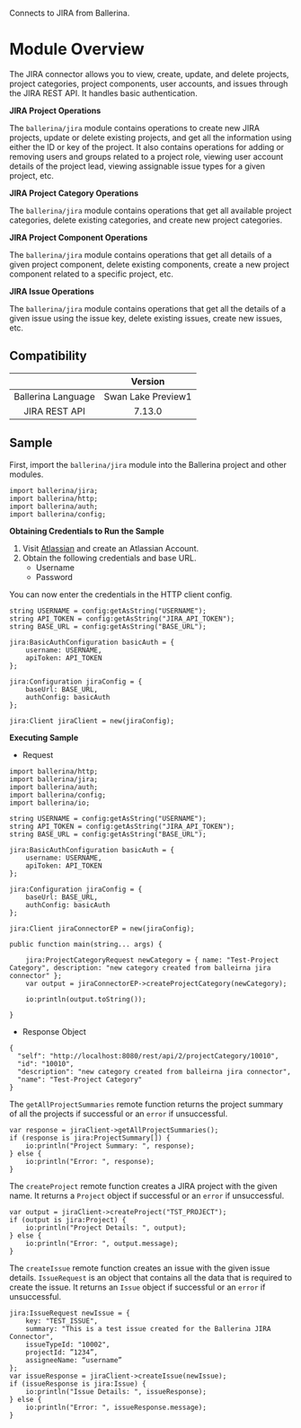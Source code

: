 Connects to JIRA from Ballerina. 

# Module Overview

The JIRA connector allows you to view, create, update, and delete projects, project categories, project components, user 
accounts, and issues through the JIRA REST API. It handles basic authentication.

**JIRA Project Operations**

The `ballerina/jira` module contains operations to create new JIRA projects, update or delete existing projects, and get all 
the information using either the ID or key of the project. It also contains operations for adding or removing users and 
groups related to a project role, viewing user account details of the project lead, viewing assignable issue types for a 
given project, etc.

**JIRA Project Category Operations**

The `ballerina/jira` module contains operations that get all available project categories, delete existing categories, and 
create new project categories.

**JIRA Project Component Operations**

The `ballerina/jira` module contains operations that get all details of a given project component, delete existing 
components, create a new project component related to a specific project, etc.

**JIRA Issue Operations**

The `ballerina/jira` module contains operations that get all the details of a given issue using the issue key, delete existing 
issues, create new issues, etc.

## Compatibility
|                    |            Version          |  
|:------------------:|:---------------------------:|
| Ballerina Language |    Swan Lake Preview1       |
| JIRA REST API      |            7.13.0           |  

## Sample
First, import the `ballerina/jira` module into the Ballerina project and other modules.
```ballerina
import ballerina/jira;
import ballerina/http;
import ballerina/auth;
import ballerina/config;
```
**Obtaining Credentials to Run the Sample**

1. Visit [Atlassian](https://id.atlassian.com/signup) and create an Atlassian Account.
2. Obtain the following credentials and base URL.
    * Username
    * Password  

You can now enter the credentials in the HTTP client config.
```ballerina
string USERNAME = config:getAsString("USERNAME");
string API_TOKEN = config:getAsString("JIRA_API_TOKEN");
string BASE_URL = config:getAsString("BASE_URL");

jira:BasicAuthConfiguration basicAuth = {
    username: USERNAME,
    apiToken: API_TOKEN
};

jira:Configuration jiraConfig = {
    baseUrl: BASE_URL,
    authConfig: basicAuth
};

jira:Client jiraClient = new(jiraConfig);

```

**Executing Sample**
* Request 

```ballerina
import ballerina/http;
import ballerina/jira;
import ballerina/auth;
import ballerina/config;
import ballerina/io;

string USERNAME = config:getAsString("USERNAME");
string API_TOKEN = config:getAsString("JIRA_API_TOKEN");
string BASE_URL = config:getAsString("BASE_URL");

jira:BasicAuthConfiguration basicAuth = {
    username: USERNAME,
    apiToken: API_TOKEN
};

jira:Configuration jiraConfig = {
    baseUrl: BASE_URL,
    authConfig: basicAuth
};

jira:Client jiraConnectorEP = new(jiraConfig);

public function main(string... args) {

    jira:ProjectCategoryRequest newCategory = { name: "Test-Project Category", description: "new category created from balleirna jira connector" };
    var output = jiraConnectorEP->createProjectCategory(newCategory);

    io:println(output.toString());

}
```

* Response Object

```ballerina
{
  "self": "http://localhost:8080/rest/api/2/projectCategory/10010",
  "id": "10010",
  "description": "new category created from balleirna jira connector",
  "name": "Test-Project Category"
}
```

The `getAllProjectSummaries` remote function returns the project summary of all the projects if successful or an `error` if unsuccessful.
```ballerina
var response = jiraClient->getAllProjectSummaries();
if (response is jira:ProjectSummary[]) {
    io:println("Project Summary: ", response);
} else {
    io:println("Error: ", response);
}
```

The `createProject` remote function creates a JIRA project with the given name. It returns a `Project` object if successful or an `error` if unsuccessful.
```ballerina
var output = jiraClient->createProject("TST_PROJECT");
if (output is jira:Project) {
    io:println("Project Details: ", output);
} else {
    io:println("Error: ", output.message);
}
```

The `createIssue` remote function creates an issue with the given issue details. `IssueRequest` is an object that contains all
the data that is required to create the issue. It returns an `Issue` object if successful or an `error` if unsuccessful.
```ballerina
jira:IssueRequest newIssue = {
    key: "TEST_ISSUE",
    summary: "This is a test issue created for the Ballerina JIRA Connector",
    issueTypeId: "10002",
    projectId: ”1234”,
    assigneeName: “username”
};
var issueResponse = jiraClient->createIssue(newIssue);
if (issueResponse is jira:Issue) {
    io:println("Issue Details: ", issueResponse);
} else {
    io:println("Error: ", issueResponse.message);
}
```
